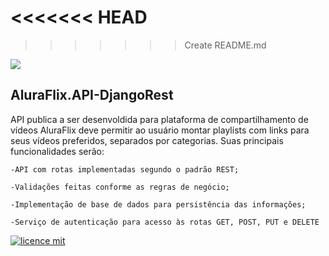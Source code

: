 <<<<<<< HEAD
=======

>>>>>>> Create README.md
<img src="https://camo.githubusercontent.com/fafa58018b42e732e730bb9675e3b21e0a9b6892c4bd5679e1cc16ad9d1a4b30/68747470733a2f2f7777772e616c7572612e636f6d2e62722f6173736574732f696d672f6368616c6c656e6765732f6261636b2d656e642f6368616c6c656e6765732d6c6f676f2d322e313632353039303932342e737667" />

## AluraFlix.API-DjangoRest


API publica a ser desenvoldida para plataforma de compartilhamento de vídeos AluraFlix deve permitir ao usuário montar playlists com links para seus vídeos preferidos, separados por categorias. Suas principais funcionalidades serão:


    -API com rotas implementadas segundo o padrão REST;

    -Validações feitas conforme as regras de negócio; 

    -Implementação de base de dados para persistência das informações;
    
    -Serviço de autenticação para acesso às rotas GET, POST, PUT e DELETE

[![licence mit](https://img.shields.io/badge/licence-MIT-blue.svg)](https://github.com/imersao-alura/aluraflix/blob/master/LICENSE)
